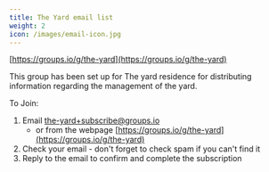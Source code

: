 ```yaml
---
title: The Yard email list
weight: 2
icon: /images/email-icon.jpg
---
```


[https://groups.io/g/the-yard](https://groups.io/g/the-yard)

This group has been set up for The yard residence for distributing information regarding the management of the yard.

To Join:  
1. Email [the-yard+subscribe@groups.io](mailto:the-yard+subscribe@groups.io)
   - or from the webpage [https://groups.io/g/the-yard](https://groups.io/g/the-yard)
2. Check your email - don't forget to check spam if you can't find it
3. Reply to the email to confirm and complete the subscription